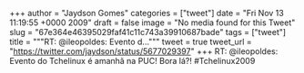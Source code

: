 
+++
author = "Jaydson Gomes"
categories = ["tweet"]
date = "Fri Nov 13 11:19:55 +0000 2009"
draft = false
image = "No media found for this Tweet"
slug = "67e364e46395029faf41c11c743a39910687bade"
tags = ["tweet"]
title = """RT: @ileopoldes: Evento d..."""
tweet = true
tweet_url = "https://twitter.com/jaydson/status/5677029397"
+++
RT: @ileopoldes: Evento do Tchelinux é amanhã na PUC! Bora lá?! #Tchelinux2009
